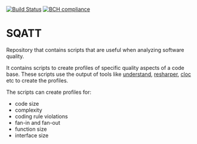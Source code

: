 [![Build Status](https://travis-ci.org/rschuitema/sqatt.svg?branch=master)](https://travis-ci.org/rschuitema/sqatt)
[![BCH compliance](https://bettercodehub.com/edge/badge/rschuitema/sqat?branch=master)](https://bettercodehub.com/)
# SQATT
Repository that contains scripts that are useful when analyzing software quality.

It contains scripts to create profiles of specific quality aspects of a code base.
These scripts use the output of tools like 
<a href="https://scitools.com/">understand</a>, 
<a href="https://www.jetbrains.com/resharper/">resharper</a>, 
<a href="https://github.com/AlDanial/cloc">cloc</a> etc to create the profiles.

The scripts can create profiles for:
* code size
* complexity
* coding rule violations
* fan-in and fan-out
* function size
* interface size

